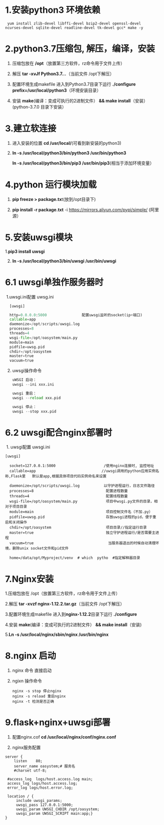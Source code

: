 # 1.安装python3 环境依赖

 

```
 yum install zlib-devel libffi-devel bzip2-devel openssl-devel ncurses-devel sqlite-devel readline-devel tk-devel gcc* make -y
```

# 2.python3.7压缩包, 解压，编译，安装

1. 压缩包放在 **/opt**（放置第三方软件，rz命令用于文件上传）

2. 解压 **tar -xvJf Python3.7...**（当前文件 /opt下解压）
3. 配置环境生成makefile 进入到Python3.7目录下运行  **./configure prefix=/usr/local/python3**（环境安装目录）

4. 安装 **make**(编译：变成可执行的2进制文件） **&& make install**（安装）(python-3.7.0 目录下安装）

# 3.建立软连接

   1. 进入安装的位置 **cd /usr/local/**(可看到新安装的python3)

2.  **ln -s /usr/local/python3/bin/python3 /usr/bin/python3** 

    **ln -s /usr/local/python3/bin/pip3 /usr/bin/pip3**(相当于添加环境变量）

# 4.python 运行模块加载

1. **pip freeze > package.tx**t(放到/opt目录下)

2. **pip install -r package.txt** -i https://mirrors.aliyun.com/pypi/simple/  (阿里源）

# 5.安装uwsgi模块

   1.**pip3 install uwsgi**

2. **ln -s /usr/local/python3/bin/uwsgi /usr/bin/uwsgi**



# 6.1 uwsgi单独作服务器时

​    1.uwsgi.ini配置 uwsg.ini

```python
  [uwsgi]

  http=0.0.0.0:5000                配置uwsgi监听的socket(ip+端口)
  callable=app
  daemonize=/opt/scripts/uwsgi.log
  processes=8
  threads=4
  wsgi-file=/opt/oasystem/main.py
  module=main
  pidfile=uwsg.pid
  chdir=/opt/oasystem
  master=true
  vacuum=true
```



2. uwsgi操作命令

   ```python
   uWSGI 启动：
   uwsgi --ini xxx.ini
   
   uwsgi 重启：
   uwsgi --reload xxx.pid
   
   uwsgi 停止：
   uwsgi --stop xxx.pid
   ```

   



# 6.2 uwsgi配合nginx部署时

​    1. uwsgi配置 uwsgi.ini

  

```
[uwsgi]

  socket=127.0.0.1:5000                      /使用nginx连接时, 监控地址          
  callable=app                              //uwsgi调用的python应用实例名称,Flask里   默认是app,根据具体项目代码实例命名来设置

  daemonize=/opt/scripts/uwsgi.log           以守护进程运行，日志文件路径
  processes=8                                 配置进程数量
  threads=4                                   配置线程数量
  wsgi-file=/opt/oasystem/main.py             项目中wsgi.py文件的目录，相对于项目目录
  module=main                                 项目控制文件名（不加.py）
  pidfile=uwsg.pid                            存放uwsgi进程的pid，便于重启和关闭操作
  chdir=/opt/oasystem                         项目目录//指定运行目录
  master=true                                 独立守护进程运行/是否需要主进程
  vacuum=true                                  当服务器退出的时候自动清理环境，删除unix socket文件和pid文件
    
  home=/data/opt/Myproject/venv  # which  pytho  #指定解释器目录
```



# 7.Nginx安装

1.压缩包放在 /opt（放置第三方软件，rz命令用于文件上传）

2.解压 **tar -xvzf nginx-1.12.2.tar.gz**（当前文件 /opt下解压）

3.配置环境生成makefile 进入到**nginx-1.12.2**目录下运行  **./configure** 

4.安装 **make**(编译：变成可执行的2进制文件） **&& make install**（安装)

5.**Ln -s /usr/local/nginx/sbin/nginx /usr/bin/nginx**

# 8.nginx 启动

1. nginx 命令 直接启动

2. ngixn 操作命令

   ```
   nginx -s stop 停止nginx
   nginx -s reload 重启nginx
   nginx -t 检测是否正确
   ```

   

# 9.flask+nginx+uwsgi部署

1. 配置nginx.cof
       **cd /usr/local/nginx/conf/nginx.conf**

2.   nginx服务配置

   ```
   server {
       listen    80;
       server_name oasystem;# 服务名
       #charset utf-8;
   
    #access_log  logs/host.access.log main;
    access_log logs/host.access.log;
    error_log logs/host.error.log;
   
    location / {
        include uwsgi_params;
        uwsgi_pass 127.0.0.1:5000;
        uwsgi_param UWSGI_CHDIR /opt/oasystem;
        uwsgi_param UWSGI_SCRIPT main:app;}
   }
   ```

   

